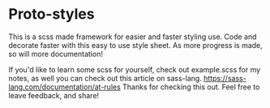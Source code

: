 # Proto-styles
This is a scss made framework for easier and faster styling use. Code and decorate faster with this easy to use style sheet. As more progress is made, so will more documentation!

If you'd like to learn some scss for yourself, check out example.scss for my notes, as well you can check out this article on sass-lang. https://sass-lang.com/documentation/at-rules
Thanks for checking this out. Feel free to leave feedback, and share!